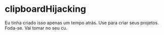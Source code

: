 # clipboardHijacking

Eu tinha criado isso apenas um tempo atrás. Use para criar seus projetos. Foda-se. Vai tomar no seu cu.
